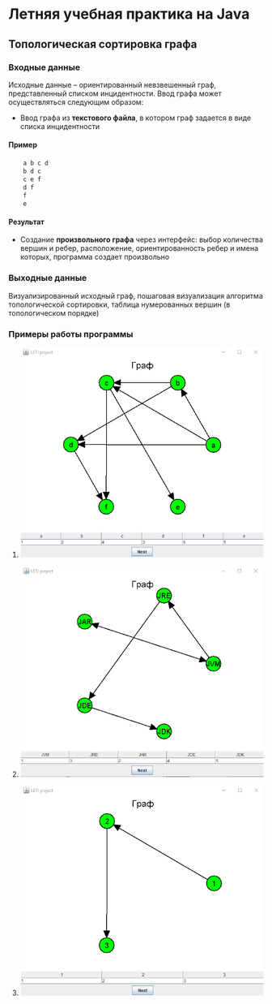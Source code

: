 # Летняя учебная практика на Java

## Топологическая сортировка графа

### Входные данные

Исходные данные – ориентированный невзвешенный граф, представленный списком инцидентности. Ввод графа может осуществляться следующим образом:

- Ввод графа из __текстового файла__, в котором граф задается в виде списка инцидентности

#### Пример

```
    a b c d
    b d c
    c e f
    d f
    f
    e
```

#### Результат

- Создание __произвольного графа__ через интерфейс: выбор количества вершин и ребер, расположение, ориентированность ребер и имена которых, программа создает произвольно

### Выходные данные

Визуализированный исходный граф, пошаговая визуализация алгоритма топологической сортировки, таблица нумерованных вершин (в топологическом порядке)

### Примеры работы программы

1) ![Пример №1](doc/example1.png)

2) ![Пример №2](doc/example2.png) 

3) ![Пример №3](doc/example3.png)